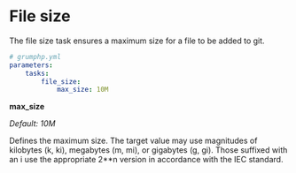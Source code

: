 # File size

The file size task ensures a maximum size for a file to be added to git.

```yaml
# grumphp.yml
parameters:
    tasks:
        file_size:
            max_size: 10M
```

**max_size**

*Default: 10M*

Defines the maximum size. The target value may use magnitudes of kilobytes (k, ki), megabytes (m, mi), or gigabytes (g, gi). Those suffixed with an i use the appropriate 2**n version in accordance with the IEC standard.
